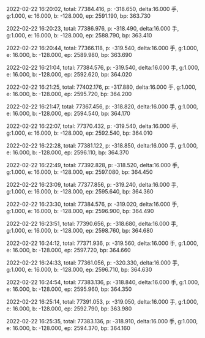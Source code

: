 2022-02-22 16:20:02, total: 77384.416, p: -318.650, delta:16.000 手, g:1.000, e: 16.000, b: -128.000, ep: 2591.190, bp: 363.730

2022-02-22 16:20:23, total: 77386.976, p: -318.490, delta:16.000 手, g:1.000, e: 16.000, b: -128.000, ep: 2588.790, bp: 363.410

2022-02-22 16:20:44, total: 77366.118, p: -319.540, delta:16.000 手, g:1.000, e: 16.000, b: -128.000, ep: 2589.980, bp: 363.690

2022-02-22 16:21:04, total: 77384.576, p: -319.540, delta:16.000 手, g:1.000, e: 16.000, b: -128.000, ep: 2592.620, bp: 364.020

2022-02-22 16:21:25, total: 77402.176, p: -317.880, delta:16.000 手, g:1.000, e: 16.000, b: -128.000, ep: 2595.720, bp: 364.200

2022-02-22 16:21:47, total: 77367.456, p: -318.820, delta:16.000 手, g:1.000, e: 16.000, b: -128.000, ep: 2594.540, bp: 364.170

2022-02-22 16:22:07, total: 77370.432, p: -319.540, delta:16.000 手, g:1.000, e: 16.000, b: -128.000, ep: 2592.540, bp: 364.010

2022-02-22 16:22:28, total: 77381.122, p: -318.850, delta:16.000 手, g:1.000, e: 16.000, b: -128.000, ep: 2596.110, bp: 364.370

2022-02-22 16:22:49, total: 77392.828, p: -318.520, delta:16.000 手, g:1.000, e: 16.000, b: -128.000, ep: 2597.080, bp: 364.450

2022-02-22 16:23:09, total: 77377.856, p: -319.240, delta:16.000 手, g:1.000, e: 16.000, b: -128.000, ep: 2595.640, bp: 364.360

2022-02-22 16:23:30, total: 77384.576, p: -319.020, delta:16.000 手, g:1.000, e: 16.000, b: -128.000, ep: 2596.900, bp: 364.490

2022-02-22 16:23:51, total: 77390.656, p: -318.680, delta:16.000 手, g:1.000, e: 16.000, b: -128.000, ep: 2598.760, bp: 364.680

2022-02-22 16:24:12, total: 77371.936, p: -319.560, delta:16.000 手, g:1.000, e: 16.000, b: -128.000, ep: 2597.720, bp: 364.660

2022-02-22 16:24:33, total: 77361.056, p: -320.330, delta:16.000 手, g:1.000, e: 16.000, b: -128.000, ep: 2596.710, bp: 364.630

2022-02-22 16:24:54, total: 77383.136, p: -318.840, delta:16.000 手, g:1.000, e: 16.000, b: -128.000, ep: 2595.960, bp: 364.350

2022-02-22 16:25:14, total: 77391.053, p: -319.050, delta:16.000 手, g:1.000, e: 16.000, b: -128.000, ep: 2592.790, bp: 363.980

2022-02-22 16:25:35, total: 77383.136, p: -318.910, delta:16.000 手, g:1.000, e: 16.000, b: -128.000, ep: 2594.370, bp: 364.160